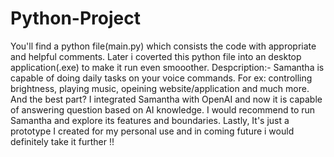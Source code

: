 # Python-Project
You'll find a python file(main.py) which consists the code with appropriate and helpful comments. Later i coverted this python file into an desktop application(.exe) to make it run even smooother.
Despcription:- Samantha is capable of doing daily tasks on your voice commands. For ex: controlling brightness, playing music, opeining website/application and much more. And the best part? I integrated Samantha with OpenAI and now it is capable of answering question based on AI knowledge. I would recommend to run Samantha and explore its features and boundaries.
Lastly, It's just a prototype I created for my personal use and in coming future i would definitely take it further !!
